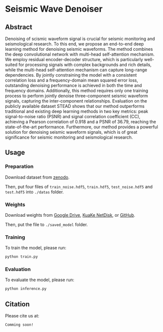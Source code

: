 # Seismic Wave Denoiser

## Abstract

Denoising of scismic waveform signal is crucial for seismic monitoring and seismological research.
To this end, we propose an end-to-end deep learning method for denoising seismic waveforms.
The method combines the deep convolutional network with multi-head self-attention
mechanism. We employ residual encoder-decoder structure, which is particularly
well-suited for processing signals with complex backgrounds and rich details,
while the multi-head self-attention mechanism can capture long-range
dependencies. By jointly constraining the model with a consistent correlation
loss and a frequency-domain mean squared error loss, outstanding denoising
performance is achieved in both the time and frequency domains. Additionally,
this method requires only one training process to perform jointly denoise
three-component seismic waveform signals, capturing the inter-component
relationships. Evaluation on the publicly available dataset STEAD shows that
our method outperforms traditional and existing deep learning methods in two
key metrics: peak signal-to-noise ratio (PSNR) and signal correlation
coefficient (CC), achieving a Pearson correlation of 0.918 and a PSNR of 36.79,
reaching the state-of-the-art performance. Furthermore, our method provides a
powerful solution for denoising seismic waveform signals, which is of great
significance for seismic monitoring and seismological research.

## Usage

### Preparation

Download dataset from [zenodo](https://zenodo.org/records/11094536]).

Then, put four files of `train_noise.hdf5`, `train.hdf5`, `test_noise.hdf5` and `test.hdf5` into `./datas` folder.

### Weights
Download weights from [Google Drive](https://drive.google.com/file/d/14BMXpXG57MKqMny6Qyf3vJxnp4GT05D3/view?usp=drive_link), [KuaKe NetDisk](https://pan.quark.cn/s/c726b97f6734), or [GitHub](https://github.com/GeneralEmbodiedAI/seismic_wave_denoiser_model_checkpoint).

Then, put the file to `./saved_model` folder.


### Training

To train the model, please run:

```python
python train.py 
```

### Evaluation

To evaluate the model, please run:

```python
python inference.py
```

## Citation

Please cite us at:
```textile
Comming soon!
```
